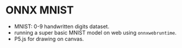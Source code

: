 # ONNX MNIST

- MNIST: 0-9 handwritten digits dataset.
- running a super basic MNIST model on web using `onnxwebruntime`.
- P5.js for drawing on canvas.